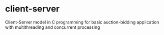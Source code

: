 # client-server
Client-Server model in C programming for basic auction-bidding application with multithreading and concurrent processing
